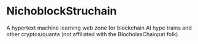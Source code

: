 # NichoblockStruchain
A hypertext machine learning web zone for blockchain AI hype trains and other cryptos/quanta (not affiliated with the BlocholasChainpat folk)
